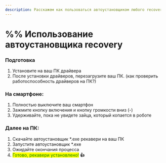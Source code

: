 ```yaml
---
description: Расскажем как пользоваться автоустановщиком любого recovery
---
```


# %% Использование автоустановщика recovery

### Подготовка

1. Установите на ваш ПК драйвера
2. После установки драйверов, перезагрузите ваш ПК. (как проверить работоспособность драйверов на ПК?)

### **На смартфоне:**

1. Полностью выключите ваш смартфон
2. Зажмите кнопку включения и кнопку громкости вниз (-)
3. Удерживайте, пока не увидете зайца, который копается в роботе



### **Далее на ПК:**

1. Скачайте автоустановщик \*.exe рекавери на ваш ПК
2. Запустите автоустановщик \*.exe
3. Ожидайте окончания процесса
4. <mark style="color:green;">Готово, рекавери установлено!</mark> **👍**
